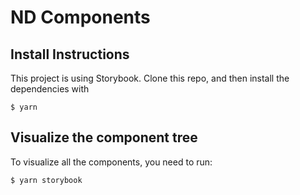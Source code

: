 # ND Components

## Install Instructions

This project is using Storybook.
Clone this repo, and then install the dependencies with

```console
$ yarn
```

## Visualize the component tree

To visualize all the components, you need to run:

```console
$ yarn storybook
```
